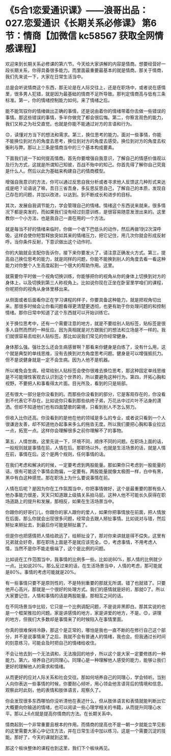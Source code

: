 # 《5合1恋爱通识课》——浪哥出品：027.恋爱通识《长期关系必修课》 第6节：情商【加微信 kc58567 获取全网情感课程】

欢迎来到长期关系必修课的第六节。今天给大家讲解的内容是情商。想要经营好一段长期关系，你得具备很多能力。而里面最重要最基本的就是情商。那关于情商，我们先来说一下，大家在日常生活当中。

总是会听说情商这个东西，那无论是在人际交往上，还是在职场中，或者说在感情里，很多男人犯错，就是因为最基础的情商不足所导致。那判定情商高与低有三条标准。第一，你的情绪控制能力如何。来了情绪之后。

能不能驾驭你的情绪做出正确的事情，还是说由着你的情绪带着你去做一些错误的事情。那这些错误的事情，多半你做完了都会很后悔。第二，你察言观色的能力，我们又称之为社交直觉。也就是你能不能通过对方的言语和行为。

😊，读懂对方当下的想法和需求。第三，换位思考的能力。面对一些事情，你能不能换位到对方的角度去思考，换位到对方的角度去感受。换位到对方的角度去权衡利与弊。那以上三条是情商当中的三个基本构成要素。

下面我们说一下如何提高情商。首先你要增强自我意识，了解自己的情感价值观以及行为方式，这就是所谓知己知彼，百战不殆中的知己。你首先得了解你自己究竟是什么人。然后以此为基础来构建自己的情商模型。

增强自我意识的方法，你可以通过反思自我分析或者寻求他人反馈这几种形式来达成是吧？论语说了嘛，吾日三省吾身，多反思反思自己，了解自己的本质，发现自己存在的问题，并加以改进，以达到。到不断成长和进步的目标。

其次，发展自我调节能力，学会管理自己的情绪。情绪这个东西说来就来，很多情况下都是突发的，而如果我们没有经过刻意训练，是很容易随意发泄出来的。这里教你一个小方法，也是我自己一直在用的一个方法。

就是每当不好的情绪来临时，你做一个收下巴低头的动作，然后再做1到2次深呼吸，这样会使你短暂释放突如其来的情绪压力，把它记住，用几次你就会形成反射呼。当你条件反射，下意识做出这个动作时。

你的大脑就会支配你告诉你，接下来你要发火了，请注意正确发火方式。第三，提高自己换位思考的能力，就是同样的问题，你能不能换到别人的角度去看一看这种能力对你整个人生高度起到一个很大的帮助作用。这里。

就需要你平时做一个视角切换训练，你能够把你的视角从你的身体上切换到对方的身体上，以及切换到第三人称视角上。比如说你现在正坐在卧室里学咱们的课程，你呢把你的视角从身体里移出来。

从侧面或者后面看你正在学习课程的样子，你要具备这种能力，就是把视角切出来。那很多时候会让你看问题看得更清楚更透彻，也更有助于你处理问题的和控制情绪。那你日常中知道了这个东西就可以开始训练它。

关于换位思考中，还有一个需要注意的地方，就是不要给别人贴标签，贴标签是很多人自然而然的一种反应。因为真相就是对方跟我们的想法和立场是不一样的。我们就很容易去给别人贴标签。那比如说我们常见的你经常健身。

身体那么强。强壮怎么还会生病感冒啊？那看来你健身是白练了，没有什么用，这个就是典型的单线思维，没有去换到对方角度思考问题。健身是可以增强抵抗力。但不是说健身就是一定不会生病。因为人他不是机器。

所以难免会生病，经常给别人贴标签会使你很难去换位思考，那这种固定单线思维是不可能理性客观去认识到这个世界的，所以要避免这种行为。第四，开拓心胸和视野，不要把人和事看得太片面。目光所及，看到的只是局部。

还有很大一部分是你没看到的。而那些你没看到的部分，它是客观存在的，你没看到不代表它不存在。比如说你只看到那些纨绔子弟，万花丛中过片叶不沾身的潇洒。但却不知道他们也有四面楚歌的窘境，只看到别人不怎么努力。

但收入比你还高。你没看到的是他在他的领域是多么的专业，或者说只看到一个人很谦逊友善，却不知道他办起事来多么的拖沓无度。所以我们要把心胸和事业拉远一点，拓宽一点。这样你会理解很多之前你理解不了的事物。

第五，人情世故。这里先说一下，环境不同，顺序不同的问题。在职场上面的话，一般规则就是事情在前，人情在后。那职场以外，也就是生活场景的话，就是人情在前，事情在后。这个是两个规则，任何事情的话。

在我们考虑和解决的时候，一定要考虑到两股能量。那如果你只考虑到一股能量的话，很有可能这个事情会跑偏，一定要有。两股能量就像太极图一样，白中有黑，黑中有白这种感觉。那在职场上为什么要说事情在前。

人情在后呢？是因为你在工作氛围当中，你把事情做好，这个是最重要的那有些人他办事能力很差，天天只知道跟上级搞关系拍马屁。这种人他不可能长久获得在职场道路上的提升和发展，那相反，如果在生活场景当中。

你跟你的好哥们儿，你跟你的家人跟你的爱人，如果你把事情放在前面，把人情放在后面，那么你就会出现很多问题，经常会去跟人掰扯事情。比如说对与错，然后掰扯来掰扯去，到最后你可能是掰扯赢了。

但是你也把感情把人情给疏远了，给掰扯没了，那对你来讲就是得不偿失。这里有兄弟就会好奇，那在职场上面是不是就应该完全。😊，考虑事情，不用考虑人情，当然不是你不能走极端了，这个是比例的问题。

比如说在工作范围当中，我事情的比例多一些。比如说80%，那人情的比例就少一点。比如说20%。那么反过来的话，在生活场景当中，人情的考虑，那可能就是80%。事情的考虑可能就是20%。

有一些事情只要不是原则性的，不是特别重要的那就无所谓。错了也就错了。只要他开心高兴，那就是一个很好的处理方式。我们的感情就是好的，那就O了。所以大家要记住，人情和事情的话是两股能量。那相互之间的话。

在不同场景当中比较，它只是一个比例调配问题，不是说非黑即白。那其实说的也是一个框架推拉的问题。家是讲感情的地方，家是讲爱的地方，不是。😊，讲理的地方，但我们大多数却是事情来了的时候陷入在事情里面。

你真的很难保持冷静，那这个是正常的，哪怕是我也一直不断的在修行自己这个部分，并不是说事情来了之后，我就不会有普通人的情绪，我也会。但我通过长时间的刻意练习，可能会及时把自己的情绪给收住。

不会让他去到一个无法调和，无法挽回的地步，所以这个是大家一定要修炼的一种能力。第六，培养自己的同理心。同理心是一种理解他人感受的能力，能够让我们更好的理解他人的需求和情绪。

从而更好的应对人际关系和社会交往。那如何培养自己的同理心，学会倾听。当别人向你表达一些事情的时候，你要耐心倾听，用心领会他言语背后的情境和信息。观察此时此刻，他的表情和肢体语言，观察久了。

你会发现很多东西哪怕你没听清他在表述什么，但从肢体语言和表情就能判断出它大概要向你输送的情绪，也可以阅读一些心理学相关的书籍，从而提升同理心水平。那以上6点就是提高你情商的方法。在长期关系中。

情商起到一个非常重要且根本的作用。而情商的提高也不是一朝一夕就能立竿见影的这里需要大家心中记住方法，并在日常生活中加以练习。这是一个需要沉淀的技能。那好了，今天的课就到这里。

那这个板块整体的课程也到这里，我们下个板块再见。